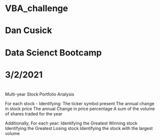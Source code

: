 # VBA_challenge
#
#  Dan Cusick
#  Data Scienct Bootcamp
#  3/2/2021
#
Multi-year Stock Portfolio Analysis

For each stock - Identifying:
  The ticker symbol present
  The annual change in stock price
  The annual Change in price percentage
  A sum of the volume of shares traded for the year

Additionally, For each year:
  Identifying the Greatest Winning stock
  Identifying the Greatest Losing stock
  Identifying the stock with the largest volume
